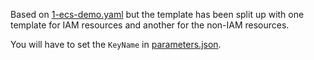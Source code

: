 Based on [1-ecs-demo.yaml](../AWS-ECS-Example/1-ecs-demo.yaml) but the template has been split up with one template for IAM resources and another for the non-IAM resources.

You will have to set the `KeyName` in [parameters.json](parameters.json).
